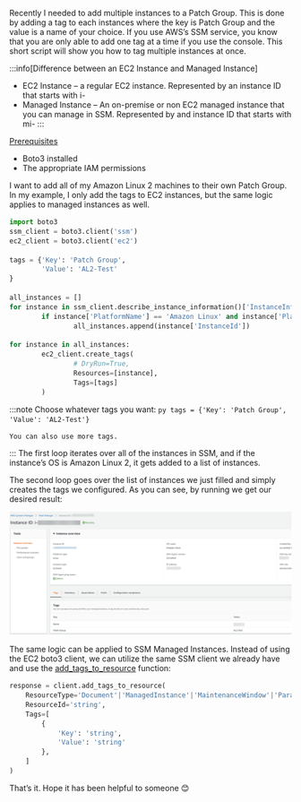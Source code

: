 Recently I needed to add multiple instances to a Patch Group.
This is done by adding a tag to each instances where the key is Patch Group and the value is a name of your choice.
If you use AWS’s SSM service, you know that you are only able to add one tag at a time if you use the console. This short script will show you how to tag multiple instances at once.

:::info[Difference between an EC2 Instance and Managed Instance]
* EC2 Instance – a regular EC2 instance. Represented by an instance ID that starts with i-
* Managed Instance – An on-premise or non EC2 managed instance that you can manage in SSM. Represented by and instance ID that starts with mi-
:::


<u>Prerequisites</u>

- Boto3 installed
- The appropriate IAM permissions

I want to add all of my Amazon Linux 2 machines to their own Patch Group.
In my example, I only add the tags to EC2 instances, but the same logic applies to managed instances as well.

```python
import boto3
ssm_client = boto3.client('ssm')
ec2_client = boto3.client('ec2')
 
tags = {'Key': 'Patch Group',
        'Value': 'AL2-Test'
}
 
all_instances = []
for instance in ssm_client.describe_instance_information()['InstanceInformationList']:
        if instance['PlatformName'] == 'Amazon Linux' and instance['PlatformVersion'] == '2':
                all_instances.append(instance['InstanceId'])
 
for instance in all_instances:
        ec2_client.create_tags(
                # DryRun=True,
                Resources=[instance],
                Tags=[tags]
        )
```

:::note
Choose whatever tags you want:
    ```py
    tags = {'Key': 'Patch Group',
        'Value': 'AL2-Test'}
    ```

    You can also use more tags.
:::
The first loop iterates over all of the instances in SSM, and if the instance’s OS is Amazon Linux 2, it gets added to a list of instances.

The second loop goes over the list of instances we just filled and simply creates the tags we configured.
As you can see, by running we get our desired result:

![](images/ssm1.png)

The same logic can be applied to SSM Managed Instances. Instead of using the EC2 boto3 client, we can utilize the same SSM client we already have and use the [add_tags_to_resource](https://boto3.amazonaws.com/v1/documentation/api/latest/reference/services/ssm.html#SSM.Client.add_tags_to_resource) function:
```python
response = client.add_tags_to_resource(
    ResourceType='Document'|'ManagedInstance'|'MaintenanceWindow'|'Parameter'|'PatchBaseline'|'OpsItem'|'OpsMetadata',
    ResourceId='string',
    Tags=[
        {
            'Key': 'string',
            'Value': 'string'
        },
    ]
)
```

That’s it.
Hope it has been helpful to someone 😊
